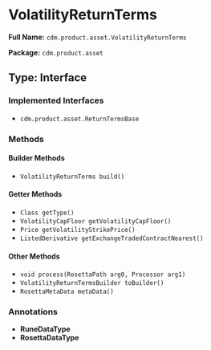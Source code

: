 # VolatilityReturnTerms

**Full Name:** `cdm.product.asset.VolatilityReturnTerms`

**Package:** `cdm.product.asset`

## Type: Interface

### Implemented Interfaces

- `cdm.product.asset.ReturnTermsBase`

### Methods

#### Builder Methods

- `VolatilityReturnTerms build()`

#### Getter Methods

- `Class getType()`
- `VolatilityCapFloor getVolatilityCapFloor()`
- `Price getVolatilityStrikePrice()`
- `ListedDerivative getExchangeTradedContractNearest()`

#### Other Methods

- `void process(RosettaPath arg0, Processor arg1)`
- `VolatilityReturnTermsBuilder toBuilder()`
- `RosettaMetaData metaData()`

### Annotations

- **RuneDataType**
- **RosettaDataType**

